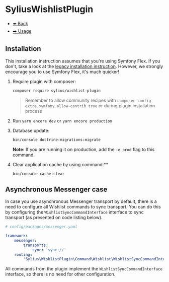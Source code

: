 # SyliusWishlistPlugin

- [⬅️ Back](../README.md#overview)
- [➡️ Usage](./02-usage.md)

## Installation

This installation instruction assumes that you're using Symfony Flex. If you don't, take a look at the
[legacy installation instruction](legacy_installation.md). However, we strongly encourage you to use
Symfony Flex, it's much quicker!

1. Require plugin with composer:

    ```bash
    composer require sylius/wishlist-plugin
    ```

   > Remember to allow community recipes with `composer config extra.symfony.allow-contrib true` or during plugin installation process

1. Run `yarn encore dev` or `yarn encore production`

1. Database update:

    ```bash
    bin/console doctrine:migrations:migrate
    ```
    **Note:** If you are running it on production, add the `-e prod` flag to this command.

1. Clear application cache by using command:**

      ```bash
      bin/console cache:clear
      ```

## Asynchronous Messenger case

In case you use asynchronous Messenger transport by default, there is a need to configure all Wishlist commands to sync transport.
You can do this by configuring the `WishlistSyncCommandInterface` interface to sync transport (as presented on code listing below).

```yaml
# config/packages/messenger.yaml

framework:
    messenger:
        transports:
            sync: 'sync://'
    routing:
        'Sylius\WishlistPlugin\Command\Wishlist\WishlistSyncCommandInterface': sync
```

All commands from the plugin implement the `WishlistSyncCommandInterface` interface, so there is no need for other configuration.
